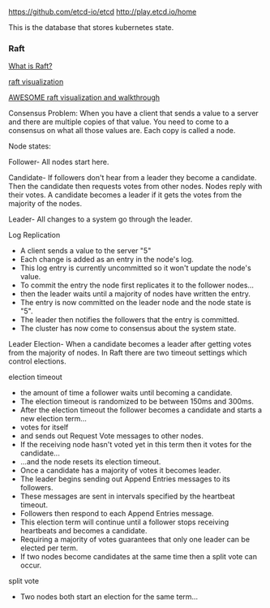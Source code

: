https://github.com/etcd-io/etcd
http://play.etcd.io/home

This is the database that stores kubernetes state. 

### Raft

[What is Raft?](https://raft.github.io/)

[raft visualization](https://github.com/ongardie/raftscope)

[AWESOME raft visualization and walkthrough](http://thesecretlivesofdata.com/raft/)

Consensus Problem: When you have a client that sends a value to a server and there are multiple copies of that value. You need to come to a consensus on what all those values are. Each copy is called a node.

Node states:

Follower- All nodes start here.

Candidate- If followers don't hear from a leader they become a candidate. Then the candidate then requests votes from other nodes. Nodes reply with their votes. A candidate becomes a leader if it gets the votes from the majority of the nodes.

Leader- All changes to a system go through the leader.

Log Replication
- A client sends a value to the server "5"
- Each change is added as an entry in the node's log.
- This log entry is currently uncommitted so it won't update the node's value.
- To commit the entry the node first replicates it to the follower nodes...
- then the leader waits until a majority of nodes have written the entry.
- The entry is now committed on the leader node and the node state is "5".
- The leader then notifies the followers that the entry is committed.
- The cluster has now come to consensus about the system state.

Leader Election- When a candidate becomes a leader after getting votes from the majority of nodes.
In Raft there are two timeout settings which control elections.

election timeout

- the amount of time a follower waits until becoming a candidate. 
- The election timeout is randomized to be between 150ms and 300ms.
- After the election timeout the follower becomes a candidate and starts a new election term...
- votes for itself
- and sends out Request Vote messages to other nodes.
- If the receiving node hasn't voted yet in this term then it votes for the candidate...
- ...and the node resets its election timeout.
- Once a candidate has a majority of votes it becomes leader.
- The leader begins sending out Append Entries messages to its followers.
- These messages are sent in intervals specified by the heartbeat timeout.
- Followers then respond to each Append Entries message.
- This election term will continue until a follower stops receiving heartbeats and becomes a candidate.
- Requiring a majority of votes guarantees that only one leader can be elected per term.
- If two nodes become candidates at the same time then a split vote can occur.

split vote

- Two nodes both start an election for the same term...
